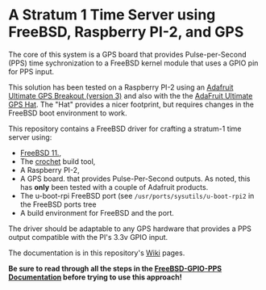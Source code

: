 # A Stratum 1 Time Server using FreeBSD, Raspberry PI-2, and GPS

The core of this system is a GPS board that provides Pulse-per-Second (PPS)
time sychronization to a FreeBSD kernel module that uses a GPIO pin
for PPS input.

This solution has been tested on a Raspberry PI-2 using
an [Adafruit Ultimate GPS Breakout (version 3)](https://www.adafruit.com/products/746) and also
with the the [AdaFruit Ultimate GPS Hat](https://www.adafruit.com/products/2324). The
"Hat" provides a nicer footprint, but requires changes in the FreeBSD boot environment to work.

This repository contains a FreeBSD driver for crafting a
stratum-1 time server using:
* [FreeBSD 11.](https://www.freebsd.org),
* The [crochet](https://github.com/freebsd/crochet) build tool,
* A Raspberry PI-2, 
* A GPS board. that provides Pulse-Per-Second outputs. As noted, this has **only** been tested with a couple of Adafruit products.
* The u-boot-rpi FreeBSD port (see `/usr/ports/sysutils/u-boot-rpi2` in the FreeBSD ports tree
* A build environment for FreeBSD and the port.

The driver should be adaptable to any GPS hardware that provides a PPS output
compatible with the PI's 3.3v GPIO input.

The documentation is in this repository's [Wiki](https://github.com/BobBallance/freebsd-gpio-pps/wiki/Home) pages.

**Be sure to read through all the steps in the [FreeBSD-GPIO-PPS Documentation](https://github.com/BobBallance/freebsd-gpio-pps/wiki/Home)
before trying to use this approach!**
